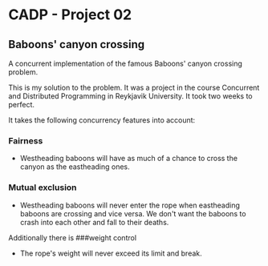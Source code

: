 # CADP - Project 02
## Baboons' canyon crossing

A concurrent implementation of the famous Baboons' canyon crossing problem.

This is my solution to the problem. It was a project in the course Concurrent and Distributed Programming in Reykjavik University.
It took two weeks to perfect. 

It takes the following concurrency features into account:

### Fairness
- Westheading baboons will have as much of a chance to cross the canyon as the eastheading ones.

### Mutual exclusion
- Westheading baboons will never enter the rope when eastheading baboons are crossing and vice versa. We don't want the baboons
to crash into each other and fall to their deaths.

Additionally there is ###weight control
- The rope's weight will never exceed its limit and break.
